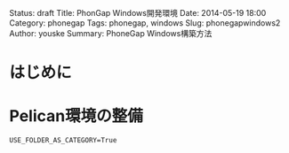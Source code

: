 Status: draft
Title: PhonGap Windows開発環境
Date: 2014-05-19 18:00
Category: phonegap
Tags: phonegap, windows
Slug: phonegapwindows2
Author: youske
Summary: PhoneGap Windows構築方法

# はじめに


# Pelican環境の整備


    USE_FOLDER_AS_CATEGORY=True
